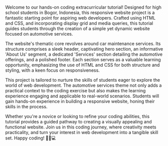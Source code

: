 Welcome to our hands-on coding extracurricular tutorial! Designed for high school students in Bogor, Indonesia, this responsive website project is a fantastic starting point for aspiring web developers. Crafted using HTML and CSS, and incorporating display grid and media queries, this tutorial guides students through the creation of a simple yet dynamic website focused on automotive services.

The website's thematic core revolves around car maintenance services. Its structure comprises a sleek header, captivating hero section, an informative 'About Us' segment, a dedicated 'Services' section detailing the automotive offerings, and a polished footer. Each section serves as a valuable learning opportunity, emphasizing the use of HTML and CSS for both structure and styling, with a keen focus on responsiveness.

This project is tailored to nurture the skills of students eager to explore the world of web development. The automotive services theme not only adds a practical context to the coding exercise but also makes the learning experience engaging and applicable to real-world scenarios. Students will gain hands-on experience in building a responsive website, honing their skills in the process.

Whether you're a novice or looking to refine your coding abilities, this tutorial provides a guided pathway to creating a visually appealing and functional website. Join us in this coding journey, where creativity meets practicality, and turn your interest in web development into a tangible skill set. Happy coding! 🚗🔧💻
